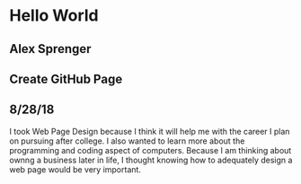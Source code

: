<!DOCTYPE html>
<html>
<body>
  <h1>Hello World</h1>
  <h2>Alex Sprenger</h2>
  <h2>Create GitHub Page</h2>
  <h2>8/28/18</h2>
  <p>I took Web Page Design because I think it will help me with the career I plan on pursuing after college. I also wanted to learn more about the programming and coding aspect of computers. Because I am thinking about ownng a business later in life, I thought knowing how to adequately design a web page would be very important.</p>
</body>
</html>
